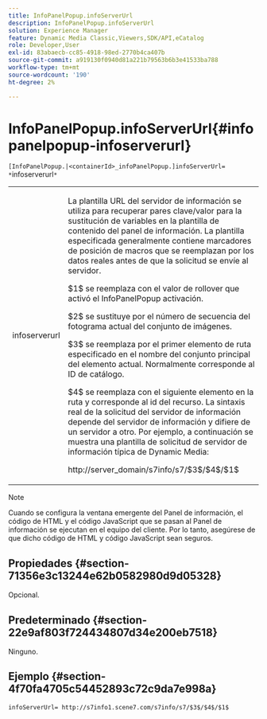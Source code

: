 ```yaml
---
title: InfoPanelPopup.infoServerUrl
description: InfoPanelPopup.infoServerUrl
solution: Experience Manager
feature: Dynamic Media Classic,Viewers,SDK/API,eCatalog
role: Developer,User
exl-id: 83abaecb-cc85-4918-98ed-2770b4ca407b
source-git-commit: a919130f0940d81a221b79563b6b3e41533ba788
workflow-type: tm+mt
source-wordcount: '190'
ht-degree: 2%

---
```


# InfoPanelPopup.infoServerUrl{#infopanelpopup-infoserverurl}

`[InfoPanelPopup.|<containerId>_infoPanelPopup.]infoServerUrl= *`infoserverurl`*`

<table id="table_9A6258D9B0DA4A29AA8A6C9BBCFE3662"> 
 <tbody> 
  <tr> 
   <td> <p> <span class="codeph"><span class="varname"> infoserverurl</span></span> </p> </td> 
   <td> <p>La plantilla URL del servidor de información se utiliza para recuperar pares clave/valor para la sustitución de variables en la plantilla de contenido del panel de información. La plantilla especificada generalmente contiene marcadores de posición de macros que se reemplazan por los datos reales antes de que la solicitud se envíe al servidor. </p> <p><span class="codeph"> $1$</span> se reemplaza con el valor de rollover que activó el <span class="codeph"> InfoPanelPopup</span> activación. </p> <p><span class="codeph"> $2$</span> se sustituye por el número de secuencia del fotograma actual del conjunto de imágenes. </p> <p><span class="codeph"> $3$</span> se reemplaza por el primer elemento de ruta especificado en el nombre del conjunto principal del elemento actual. Normalmente corresponde al ID de catálogo. </p> <p><span class="codeph"> $4$</span> se reemplaza con el siguiente elemento en la ruta y corresponde al id del recurso. La sintaxis real de la solicitud del servidor de información depende del servidor de información y difiere de un servidor a otro. Por ejemplo, a continuación se muestra una plantilla de solicitud de servidor de información típica de Dynamic Media: </p> <p><span class="codeph"> http://server_domain/s7info/s7/$3$/$4$/$1$</span> </p> </td> 
  </tr> 
 </tbody> 
</table>

>[!NOTE]
>
>Cuando se configura la ventana emergente del Panel de información, el código de HTML y el código JavaScript que se pasan al Panel de información se ejecutan en el equipo del cliente. Por lo tanto, asegúrese de que dicho código de HTML y código JavaScript sean seguros.

## Propiedades {#section-71356e3c13244e62b0582980d9d05328}

Opcional.

## Predeterminado {#section-22e9af803f724434807d34e200eb7518}

Ninguno.

## Ejemplo {#section-4f70fa4705c54452893c72c9da7e998a}

`infoServerUrl= http://s7info1.scene7.com/s7info/s7/$3$/$4$/$1$`
